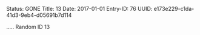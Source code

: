 Status: GONE
Title: 13
Date: 2017-01-01
Entry-ID: 76
UUID: e173e229-c1da-41d3-9eb4-d05691b7d114

.....
Random ID 13
